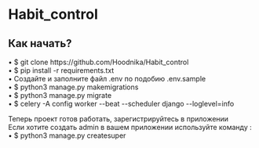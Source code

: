 <h1>Habit_control</h1>


<h2>Как начать?</h2>
• $ git clone https://github.com/Hoodnika/Habit_control<br>
• $ pip install -r requirements.txt <br>
• Создайте и заполните файл .env по подобию .env.sample <br>
• $ python3 manage.py makemigrations <br>
• $ python3 manage.py migrate <br>
• $ celery -A config worker --beat --scheduler django --loglevel=info <br>

Теперь проект готов работать, зарегистрируйтесь в приложении <br>
Если хотите создать admin в вашем приложении используйте команду : <br>
• $ python3 manage.py createsuper <br>


